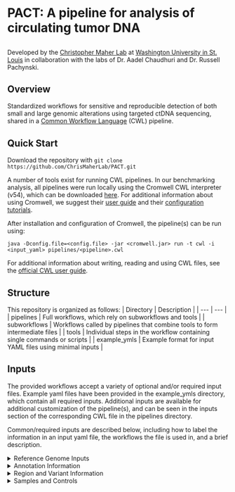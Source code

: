 
# PACT: A pipeline for analysis of circulating tumor DNA
##

Developed by the [Christopher Maher Lab](http://www.maherlab.com) at [Washington University in St. Louis](http://www.wustl.edu) in collaboration with the labs of Dr. Aadel Chaudhuri and Dr. Russell Pachynski.

##

## Overview

Standardized workflows for sensitive and reproducible detection of both small and large genomic alterations using targeted ctDNA sequencing, shared in a [Common Workflow Language](https://www.commonwl.org/) (CWL) pipeline. 

## Quick Start

Download the repository with `git clone https://github.com/ChrisMaherLab/PACT.git`

A number of tools exist for running CWL pipelines. In our benchmarking analysis, all pipelines were run locally using the Cromwell CWL interpreter (v54), which can be downloaded [here](https://github.com/broadinstitute/cromwell/releases). For additional information about using Cromwell, we suggest their [user guide](https://www.commonwl.org/user_guide/) and their [configuration tutorials](https://cromwell.readthedocs.io/en/stable/tutorials/ConfigurationFiles/).

After installation and configuration of Cromwell, the pipeline(s) can be run using:

`java -Dconfig.file=<config.file> -jar <cromwell.jar> run -t cwl -i <input_yaml> pipelines/<pipeline>.cwl`

For additional information about writing, reading and using CWL files, see the [official CWL user guide](https://www.commonwl.org/user_guide/).

## Structure

This repository is organized as follows:
| Directory | Description |
| --- | --- |
| pipelines | Full workflows, which rely on subworkflows and tools |
| subworkflows | Workflows called by pipelines that combine tools to form intermediate files |
| tools | Individual steps in the workflow containing single commands or scripts |
| example_ymls | Example format for input YAML files using minimal inputs |

## Inputs

The provided workflows accept a variety of optional and/or required input files. Example yaml files have been provided in the example_ymls directory, which contain all required inputs. Additional inputs are available for additional customization of the pipeline(s), and can be seen in the inputs section of the corresponding CWL file in the pipelines directory.

Common/required inputs are described below, including how to label the information in an input yaml file, the workflows the file is used in, and a brief description.

<details>
  <summary>Reference Genome Inputs</summary>
  
  | Input label | Applicable workflow(s) | Description |
  | --- | --- | --- |
  | reference | All workflows (required) | Absolute path to a reference genome fasta file. A <reference>.fai index file made using `samtools faidx` and a <reference>.dict file made using Picard's `CreateSequenceDictionary` command should be present in the directory. |
  | ref_genome | SV and CNA workflows (required) | Name of reference genome used. Should match the name used by any applicable annotation databases (eg. hg19) |
  | ref_flat | CNA workflow (required) | Genome annotation file in refFlat format |
</details>
<details>
  <summary>Annotation Information</summary>

  | Input label | Applicable workflow(s) | Description |
  | --- | --- | --- |
  | snpEff_data | SV workflow (required) | Absolute path to a snpEff annotation database directory. This can be downloaded using snpEff's download command: `java -jar snpEff.jar download <database>`. |
  | vep_cache_dir | SNV workflow (required) | Absolute path to vep annotation cache information. See the ensembl website (https://useast.ensembl.org/info/docs/tools/vep/script/vep_cache.html) for information about downloading the cache. |
  | vep_ensembl_assembly | SNV workflow (required) | A string containing the name of the genome assembly associated with the provided vep cache (eg GRCh37) |
  | vep_ensembl_version | SNV workflow (required) | A string containing the version number of the provided cache (eg 106) |
  | all_genes | CNA workflow (required) | Bed file of all annotated genes. First three columns are standard bed format, 4th column has gene name, 5th column has score value (arbitrary number, is not used), 6th column has +/- strand. No headed is expcted. |
</details>
<details>
  <summary>Region and Variant Information</summary>
  
  | Input label | Applicable workflow(s) | Description |
  | --- | --- | --- |
  | target_regions | All workflows (required) | A bed file containing the genomic regions covered by the targeted panel used for sequencing |
  | neither_region | SV workflow (required) | A bed file. All SVs that contain a breakpoint within these regions will be discarded. We recommend the blacklist regions provided by 10xgenomics. Their hg19 bed file can be found here: http://cf.10xgenomics.com/supp/genome/hg19/sv_blacklist.bed. |
  | notboth_region | SV workflow (required) | A bed file. SVs with >1 breakpoint within these regions will be discarded. We recommend Heng Li's low complexity regions, found here: https://github.com/lh3/varcmp/raw/master/scripts |
  | sv_whitelist | SV workflow (optional) | A bed file. Contains regions that include expected SV breakpoint sites. This will reduce the read support requirement for SVs from these regions, which will allow the user to manually review variants of interest. |
  | whitelist_vcf | SNV workflow (required) | VCF and accompanying .tbi file (using the `tabix -p`) command. VCF represents any whitelisted SNVs/Indels. VCF file may be empty (but still properly formatted) if desired |
  | target_genes | CNA workflow (required) | Bed file describing all genes targeted by the target panel. First three columns are standard bed format, 4th column is gene name, 5th column is description. Copy number control genes should be labeled as 'CN-control' in the description, all others can use any desired description |
</details>
<details>
  <summary>Samples and Controls</summary>

  | Input label | Applicable workflow(s) | Description |
  | --- | --- | --- |
  | sample_bams | All workflows (required) | An array of paths to bam files that contain reads generated from targeted sequencing of cfDNA. Arrays can be provided in the input .yaml file as described by the (CWL user guide) or as shown in our example input .yamls |
  | matched_control_bams | All workflows (required) | An array of paths to matched control bam files. The order of the array should be the same order as the sample_bams array (eg the `nth` entry in both arrays should correspond to the `nth` patient) |
  | panel_of_normal_bams | All workflows (required) | An array of paths to bam files containing reads from healthy, normal samples. |
</details>
  
  
